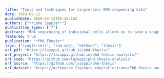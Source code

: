 ```yaml
---
title: "Tools and techniques for single-cell RNA sequencing data"
date: 2019-08-12
publishDate: 2019-08-12T05:25:15Z
authors: ["**Luke Zappia**"]
publication_types: ["7"]
abstract: "RNA sequencing of individual cells allows us to take a snapshot of the dynamic processes within a cell and explore differences between cell types. As this technology has developed over the last few years it has been rapidly adopted by researchers in areas such as developmental biology, and many single-cell RNA sequencing datasets are now available. Coinciding with the development of protocols for producing single-cell RNA sequencing data there has been a simultaneous burst in the development of computational analysis methods. My thesis explores the computational tools and techniques for analysing single-cell RNA sequencing data. I present a database that charts the release of analysis software, where it has been published and what it can be used for, as well as a website that makes this information publicly available. I also present two of my own tools and techniques including Splatter, a software package for easily simulating single-cell datasets from multiple models, and clustering trees, a visualisation approach for inspecting clustering at multiple resolutions. In the final part of my thesis I perform analysis of a dataset from kidney organoids to demonstrate and compare some current analysis methods. Taken together, my thesis covers many aspects of the tools and techniques for single-cell RNA sequencing by describing the approaches that are available, presenting software that can help in developing and evaluating methods, introducing an approach for aiding one of the most common analysis tasks, and showing how tools can be used to extract meaning from a real dataset."
featured: true
publication: "*PhD Thesis*"
tags: ["single-cell", "rna-seq", "methods", "thesis"]
url_pdf: "https://lazappi.github.io/phd-thesis/"
url_project: "https://lazappi.github.io/phd-thesis-analysis/"
url_code: "https://github.com/lazappi/phd-thesis-analysis"
url_source: "https://github.com/lazappi/phd-thesis"
url_dataset: "https://melbourne.figshare.com/collections/PhD_thesis_analysis_data/4439804"
---
```


